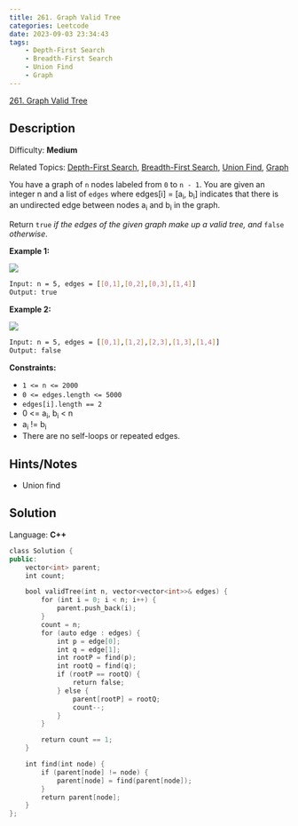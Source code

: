 ```yaml
---
title: 261. Graph Valid Tree
categories: Leetcode
date: 2023-09-03 23:34:43
tags:
    - Depth-First Search
    - Breadth-First Search
    - Union Find
    - Graph
---
```


[261\. Graph Valid Tree](https://leetcode.com/problems/graph-valid-tree/)

## Description

Difficulty: **Medium**

Related Topics: [Depth-First Search](https://leetcode.com/tag/https://leetcode.com/tag/depth-first-search//), [Breadth-First Search](https://leetcode.com/tag/https://leetcode.com/tag/breadth-first-search//), [Union Find](https://leetcode.com/tag/https://leetcode.com/tag/union-find//), [Graph](https://leetcode.com/tag/https://leetcode.com/tag/graph//)

You have a graph of `n` nodes labeled from `0` to `n - 1`. You are given an integer n and a list of `edges` where edges[i] = [a<sub>i</sub>, b<sub>i</sub>] indicates that there is an undirected edge between nodes a<sub>i</sub> and b<sub>i</sub> in the graph.

Return `true` _if the edges of the given graph make up a valid tree, and_ `false` _otherwise_.

**Example 1:**

![](https://assets.leetcode.com/uploads/2021/03/12/tree1-graph.jpg)

```bash
Input: n = 5, edges = [[0,1],[0,2],[0,3],[1,4]]
Output: true
```

**Example 2:**

![](https://assets.leetcode.com/uploads/2021/03/12/tree2-graph.jpg)

```bash
Input: n = 5, edges = [[0,1],[1,2],[2,3],[1,3],[1,4]]
Output: false
```

**Constraints:**

* `1 <= n <= 2000`
* `0 <= edges.length <= 5000`
* `edges[i].length == 2`
* 0 <= a<sub>i</sub>, b<sub>i</sub> < n
* a<sub>i</sub> != b<sub>i</sub>
* There are no self-loops or repeated edges.

## Hints/Notes

* Union find

## Solution

Language: **C++**

```C++
class Solution {
public:
    vector<int> parent;
    int count;

    bool validTree(int n, vector<vector<int>>& edges) {
        for (int i = 0; i < n; i++) {
            parent.push_back(i);
        }
        count = n;
        for (auto edge : edges) {
            int p = edge[0];
            int q = edge[1];
            int rootP = find(p);
            int rootQ = find(q);
            if (rootP == rootQ) {
                return false;
            } else {
                parent[rootP] = rootQ;
                count--;
            }
        }

        return count == 1;
    }

    int find(int node) {
        if (parent[node] != node) {
            parent[node] = find(parent[node]);
        }
        return parent[node];
    }
};
```
